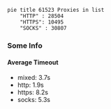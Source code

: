 
```mermaid
pie title 61523 Proxies in list
    "HTTP" : 28504
    "HTTPS": 10495
    "SOCKS" : 30807
```

### Some Info
#### Average Timeout

- mixed: 3.7s
- http: 1.9s
- https: 8.2s
- socks: 5.3s